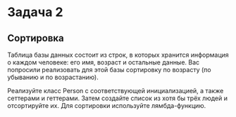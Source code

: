 # Задача 2
## Сортировка
Таблица базы данных состоит из строк, в которых хранится информация о каждом человеке: его имя, возраст и остальные данные. Вас попросили реализовать для этой базы сортировку по возрасту (по убыванию и по возрастанию). 

Реализуйте класс Person с соответствующей инициализацией, а также сеттерами и геттерами. Затем создайте список из хотя бы трёх людей и отсортируйте их. Для сортировки используйте лямбда-функцию.
